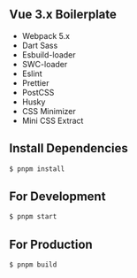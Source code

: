 ## Vue 3.x Boilerplate

- Webpack 5.x
- Dart Sass
- Esbuild-loader
- SWC-loader
- Eslint
- Prettier
- PostCSS
- Husky
- CSS Minimizer
- Mini CSS Extract

## Install Dependencies

```bash
$ pnpm install
```

## For Development

```bash
$ pnpm start
```

## For Production

```bash
$ pnpm build
```
